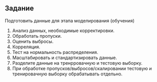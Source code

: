 ## Задание

Подготовить данные для этапа моделирования (обучения)
    
1. Анализ данных, необходимые корректировки. 
2. Обработать пропуски. 
3. Оценить выбросы. 
4. Корреляция. 
5. Тест на нормальность распределения.
6. Масштабировать и стандартизировать данные.
7. Разделите данные на тренрровачную и тестовую выборку.
8. При обработке пропусков/выбросов/скалировании тестовую и тренировачную выборку обрабатывать отдельно.
